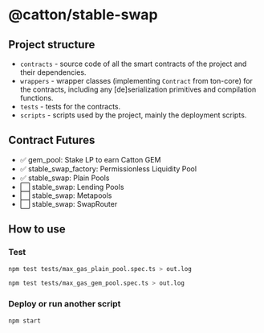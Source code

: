 # @catton/stable-swap

## Project structure

-   `contracts` - source code of all the smart contracts of the project and their dependencies.
-   `wrappers` - wrapper classes (implementing `Contract` from ton-core) for the contracts, including any [de]serialization primitives and compilation functions.
-   `tests` - tests for the contracts.
-   `scripts` - scripts used by the project, mainly the deployment scripts.

## Contract Futures

- :white_check_mark: gem_pool: Stake LP to earn Catton GEM
- :white_check_mark: stable_swap_factory: Permissionless Liquidity Pool
- :white_check_mark: stable_swap: Plain Pools
- :white_large_square: stable_swap: Lending Pools
- :white_large_square: stable_swap: Metapools
- :white_large_square: stable_swap: SwapRouter

## How to use

### Test

```sh
npm test tests/max_gas_plain_pool.spec.ts > out.log
```
```sh
npm test tests/max_gas_gem_pool.spec.ts > out.log
```

### Deploy or run another script

`npm start`